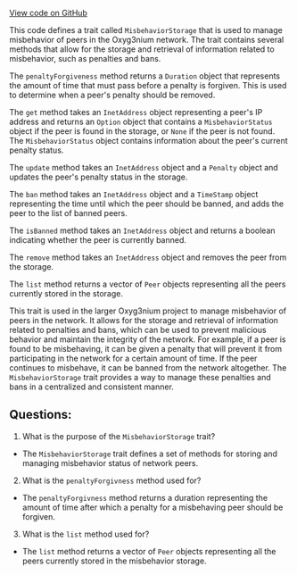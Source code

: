 [View code on GitHub](https://github.com/alephium/alephium/flow/src/main/scala/org/alephium/flow/network/broker/MisbehaviorStorage.scala)

This code defines a trait called `MisbehaviorStorage` that is used to manage misbehavior of peers in the Oxyg3nium network. The trait contains several methods that allow for the storage and retrieval of information related to misbehavior, such as penalties and bans.

The `penaltyForgiveness` method returns a `Duration` object that represents the amount of time that must pass before a penalty is forgiven. This is used to determine when a peer's penalty should be removed.

The `get` method takes an `InetAddress` object representing a peer's IP address and returns an `Option` object that contains a `MisbehaviorStatus` object if the peer is found in the storage, or `None` if the peer is not found. The `MisbehaviorStatus` object contains information about the peer's current penalty status.

The `update` method takes an `InetAddress` object and a `Penalty` object and updates the peer's penalty status in the storage.

The `ban` method takes an `InetAddress` object and a `TimeStamp` object representing the time until which the peer should be banned, and adds the peer to the list of banned peers.

The `isBanned` method takes an `InetAddress` object and returns a boolean indicating whether the peer is currently banned.

The `remove` method takes an `InetAddress` object and removes the peer from the storage.

The `list` method returns a vector of `Peer` objects representing all the peers currently stored in the storage.

This trait is used in the larger Oxyg3nium project to manage misbehavior of peers in the network. It allows for the storage and retrieval of information related to penalties and bans, which can be used to prevent malicious behavior and maintain the integrity of the network. For example, if a peer is found to be misbehaving, it can be given a penalty that will prevent it from participating in the network for a certain amount of time. If the peer continues to misbehave, it can be banned from the network altogether. The `MisbehaviorStorage` trait provides a way to manage these penalties and bans in a centralized and consistent manner.
## Questions: 
 1. What is the purpose of the `MisbehaviorStorage` trait?
- The `MisbehaviorStorage` trait defines a set of methods for storing and managing misbehavior status of network peers.

2. What is the `penaltyForgivness` method used for?
- The `penaltyForgivness` method returns a duration representing the amount of time after which a penalty for a misbehaving peer should be forgiven.

3. What is the `list` method used for?
- The `list` method returns a vector of `Peer` objects representing all the peers currently stored in the misbehavior storage.